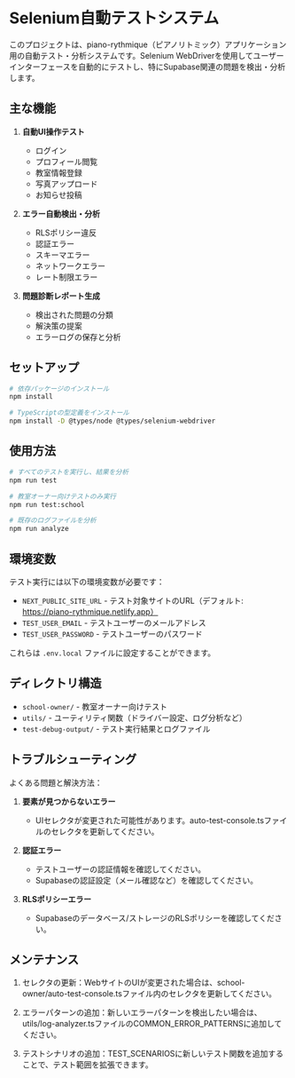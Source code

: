 # Selenium自動テストシステム

このプロジェクトは、piano-rythmique（ピアノリトミック）アプリケーション用の自動テスト・分析システムです。Selenium WebDriverを使用してユーザーインターフェースを自動的にテストし、特にSupabase関連の問題を検出・分析します。

## 主な機能

1. **自動UI操作テスト**
   - ログイン
   - プロフィール閲覧
   - 教室情報登録
   - 写真アップロード
   - お知らせ投稿

2. **エラー自動検出・分析**
   - RLSポリシー違反
   - 認証エラー
   - スキーマエラー
   - ネットワークエラー
   - レート制限エラー

3. **問題診断レポート生成**
   - 検出された問題の分類
   - 解決策の提案
   - エラーログの保存と分析

## セットアップ

```bash
# 依存パッケージのインストール
npm install

# TypeScriptの型定義をインストール
npm install -D @types/node @types/selenium-webdriver
```

## 使用方法

```bash
# すべてのテストを実行し、結果を分析
npm run test

# 教室オーナー向けテストのみ実行
npm run test:school

# 既存のログファイルを分析
npm run analyze
```

## 環境変数

テスト実行には以下の環境変数が必要です：

- `NEXT_PUBLIC_SITE_URL` - テスト対象サイトのURL（デフォルト: https://piano-rythmique.netlify.app）
- `TEST_USER_EMAIL` - テストユーザーのメールアドレス
- `TEST_USER_PASSWORD` - テストユーザーのパスワード

これらは `.env.local` ファイルに設定することができます。

## ディレクトリ構造

- `school-owner/` - 教室オーナー向けテスト
- `utils/` - ユーティリティ関数（ドライバー設定、ログ分析など）
- `test-debug-output/` - テスト実行結果とログファイル

## トラブルシューティング

よくある問題と解決方法：

1. **要素が見つからないエラー**
   - UIセレクタが変更された可能性があります。auto-test-console.tsファイルのセレクタを更新してください。

2. **認証エラー**
   - テストユーザーの認証情報を確認してください。
   - Supabaseの認証設定（メール確認など）を確認してください。

3. **RLSポリシーエラー**
   - Supabaseのデータベース/ストレージのRLSポリシーを確認してください。

## メンテナンス

1. セレクタの更新：WebサイトのUIが変更された場合は、school-owner/auto-test-console.tsファイル内のセレクタを更新してください。

2. エラーパターンの追加：新しいエラーパターンを検出したい場合は、utils/log-analyzer.tsファイルのCOMMON_ERROR_PATTERNSに追加してください。

3. テストシナリオの追加：TEST_SCENARIOSに新しいテスト関数を追加することで、テスト範囲を拡張できます。 
